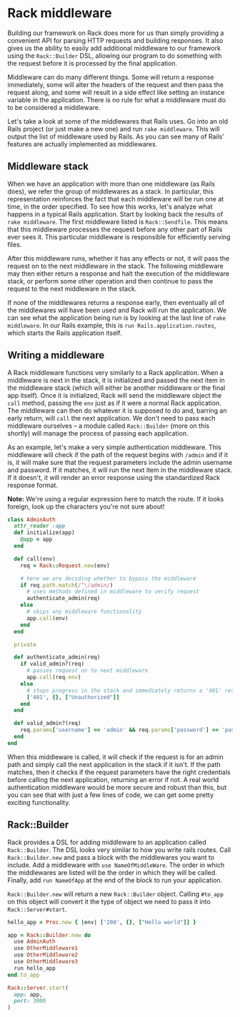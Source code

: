 # Rack middleware

Building our framework on Rack does more for us than simply providing a
convenient API for parsing HTTP requests and building responses. It also gives
us the ability to easily add additional middleware to our framework using the
`Rack::Builder` DSL, allowing our program to do something with the request
before it is processed by the final application.

Middleware can do many different things. Some will return a response
immediately, some will alter the headers of the request and then pass the
request along, and some will result in a side effect like setting an instance
variable in the application. There is no rule for what a middleware must do to
be considered a middleware.

Let's take a look at some of the middlewares that Rails uses. Go into an old
Rails project (or just make a new one) and run `rake middleware`. This will
output the list of middleware used by Rails. As you can see many of Rails'
features are actually implemented as middlewares.

## Middleware stack

When we have an application with more than one middleware (as Rails does), we
refer the group of middlewares as a stack. In particular, this representation
reinforces the fact that each middleware will be run one at time, in the order
specified. To see how this works, let's analyze what happens in a typical Rails
application. Start by looking back the results of `rake middleware`. The first
middleware listed is `Rack::Sendfile`. This means that this middleware processes
the request before any other part of Rails ever sees it. This particular
middleware is responsible for efficiently serving files.

After this middleware runs, whether it has any effects or not, it will pass the
request on to the next middleware in the stack. The following middleware may
then either return a response and halt the execution of the middleware stack, or
perform some other operation and then continue to pass the request to the next
middleware in the stack.

If none of the middlewares returns a response early, then eventually all of the
middlewares will have been used and Rack will run the application. We can see
what the application being run is by looking at the last line of `rake
middleware`. In our Rails example, this is `run Rails.application.routes`, which
starts the Rails application itself.

## Writing a middleware

A Rack middleware functions very similarly to a Rack application. When a
middleware is next in the stack, it is initialized and passed the next item in
the middleware stack (which will either be another middleware or the final app
itself). Once it is initialized, Rack will send the middleware object the `call`
method, passing the `env` just as if it were a normal Rack application. The
middleware can then do whatever it is supposed to do and, barring an early
return, will `call` the next application. We don't need to pass each middleware
ourselves – a module called `Rack::Builder` (more on this shortly) will manage the
process of passing each application.

As an example, let's make a very simple authentication middleware. This
middleware will check if the path of the request begins with `/admin` and if it
is, it will make sure that the request parameters include the admin username and
password. If it matches, it will run the next item in the middleware stack. If
it doesn't, it will render an error response using the standardized Rack
response format.

**Note:** We're using a regular expression here to match the route. If it looks
foreign, look up the characters you're not sure about!

```ruby
class AdminAuth
  attr_reader :app
  def initialize(app)
    @app = app
  end

  def call(env)
    req = Rack::Request.new(env)

    # here we are deciding whether to bypass the middleware
    if req.path.match(/^\/admin/)
      # uses methods defined in middleware to verify request
      authenticate_admin(req)
    else
      # skips any middleware functionality
      app.call(env)
    end
  end

  private

  def authenticate_admin(req)
    if valid_admin?(req)
      # passes request on to next middleware
      app.call(req.env)
    else
      # stops progress in the stack and immediately returns a '401' response
      ['401', {}, ["Unauthorized"]]
    end
  end

  def valid_admin?(req)
    req.params['username'] == 'admin' && req.params['password'] == 'password123'
  end
end
```

When this middleware is called, it will check if the request is for an admin
path and simply call the next application in the stack if it isn't. If the path
matches, then it checks if the request parameters have the right credentials
before calling the next application, returning an error if not. A real world
authentication middleware would be more secure and robust than this, but you can
see that with just a few lines of code, we can get some pretty exciting
functionality.

## Rack::Builder

Rack provides a DSL for adding middleware to an application called
`Rack::Builder`. The DSL looks very similar to how you write rails routes. Call `Rack::Builder.new` and pass a block with the middlewares you want to
include. Add a middleware with `use NameOfMiddleWare`. The order in which the
middlewares are listed will be the order in which they will be called. Finally,
add `run NameOfApp` at the end of the block to run your application.

`Rack::Builder.new` will return a new `Rack::Builder` object. Calling `#to_app`
on this object will convert it the type of object we need to pass it into
`Rack::Server#start`.

```ruby
hello_app = Proc.new { |env| ['200', {}, ["Hello world"]] }

app = Rack::Builder.new do
  use AdminAuth
  use OtherMiddleware1
  use OtherMiddleware2
  use OtherMiddleware3
  run hello_app
end.to_app

Rack::Server.start(
  app: app,
  port: 3000
)
```
